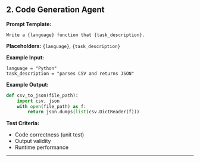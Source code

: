 ## 2. Code Generation Agent

**Prompt Template:**
```
Write a {language} function that {task_description}.
```
**Placeholders:** `{language}`, `{task_description}`

**Example Input:**
```
language = "Python"
task_description = "parses CSV and returns JSON"
```
**Example Output:**
```python
def csv_to_json(file_path):
    import csv, json
    with open(file_path) as f:
        return json.dumps(list(csv.DictReader(f)))
```
**Test Criteria:**
- Code correctness (unit test)
- Output validity
- Runtime performance

---
